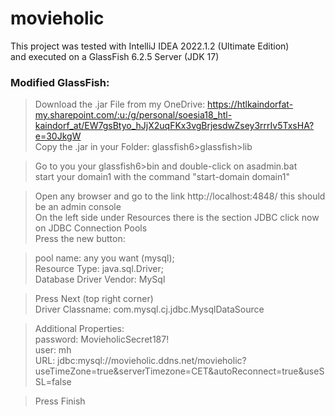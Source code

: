 # movieholic

This project was tested with IntelliJ IDEA 2022.1.2 (Ultimate Edition)<br>
and executed on a GlassFish 6.2.5 Server (JDK 17)

### Modified GlassFish:<br>
>Download the .jar File from my OneDrive: https://htlkaindorfat-my.sharepoint.com/:u:/g/personal/soesia18_htl-kaindorf_at/EW7gsBtyo_hJjX2uqFKx3vgBrjesdwZsey3rrrIv5TxsHA?e=30JkgW <br>
Copy the .jar in your Folder: glassfish6>glassfish>lib <br>
> 

>Go to you your glassfish6>bin and double-click on asadmin.bat <br>
start your domain1 with the command "start-domain domain1" <br>
> 

>Open any browser and go to the link http://localhost:4848/ this should be an admin console <br>
On the left side under Resources there is the section JDBC click now on JDBC Connection Pools <br>
Press the new button:<br>
>

>pool name: any you want (mysql);<br>
Resource Type: java.sql.Driver;<br>
Database Driver Vendor: MySql<br>
>

> Press Next (top right corner)<br>
Driver Classname: com.mysql.cj.jdbc.MysqlDataSource<br>
> 


> Additional Properties: <br>
password: MovieholicSecret187!<br>
user: mh<br>
URL: jdbc:mysql://movieholic.ddns.net/movieholic?useTimeZone=true&serverTimezone=CET&autoReconnect=true&useSSL=false<br>
> 

>Press Finish
> 
